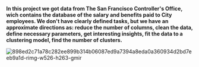 **In this project we got data from The San Francisco Controller's Office, wich contains the database of the salary and benefits paid to City employees. We don't have clearly defined tasks, but we have an approximate directions as: reduce the number of columns, clean the data, define necessary parameters, get interesting insights, fit the data to a clustering model, find the number of clusters.**

![898ed2c71a78c282ee899b314b06087ed9a7394a8eda0a360934d2bd7eeb9a1d-rimg-w526-h263-gmir](https://user-images.githubusercontent.com/73969654/153774686-1c92f023-afc1-4783-b643-c5d6a6a8d5b0.jpg)
